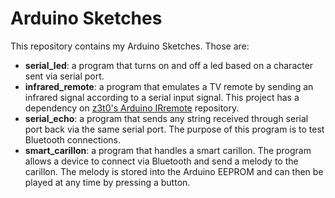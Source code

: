 # Arduino Sketches
This repository contains my Arduino Sketches. Those are:
- **serial_led**: a program that turns on and off a led based on a character sent via serial port.
- **infrared_remote**: a program that emulates a TV remote by sending an infrared signal according to a serial input signal. This project has a dependency on [z3t0's Arduino IRremote](https://github.com/z3t0/Arduino-IRremote) repository.
- **serial_echo**: a program that sends any string received through serial port back via the same serial port. The purpose of this program is to test Bluetooth connections.
- **smart_carillon**: a program that handles a smart carillon. The program allows a device to connect via Bluetooth and send a melody to the carillon. The melody is stored into the Arduino EEPROM and can then be played at any time by pressing a button.
